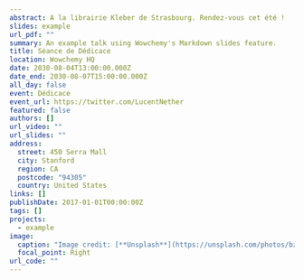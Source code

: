 ```yaml
---
abstract: A la librairie Kleber de Strasbourg. Rendez-vous cet été !
slides: example
url_pdf: ""
summary: An example talk using Wowchemy's Markdown slides feature.
title: Séance de Dédicace
location: Wowchemy HQ
date: 2030-08-04T13:00:00.000Z
date_end: 2030-08-07T15:00:00.000Z
all_day: false
event: Dédicace
event_url: https://twitter.com/LucentNether
featured: false
authors: []
url_video: ""
url_slides: ""
address:
  street: 450 Serra Mall
  city: Stanford
  region: CA
  postcode: "94305"
  country: United States
links: []
publishDate: 2017-01-01T00:00:00Z
tags: []
projects:
  - example
image:
  caption: "Image credit: [**Unsplash**](https://unsplash.com/photos/bzdhc5b3Bxs)"
  focal_point: Right
url_code: ""
---
```

